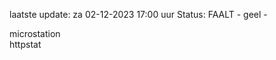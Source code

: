 laatste update: 
za 02-12-2023 17:00   uur 
Status: FAALT - geel - 
<div class="service Y">microstation</div><div class="service Y">httpstat</div>